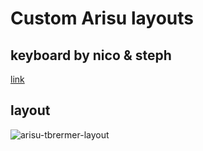 # Custom Arisu layouts

## keyboard by nico & steph

[link](https://nicoandstephstudios.com/products/arisu)

## layout

![arisu-tbrermer-layout](https://github.com/user-attachments/assets/3af36615-91ef-48e8-98da-c6bdea43c8d7)
